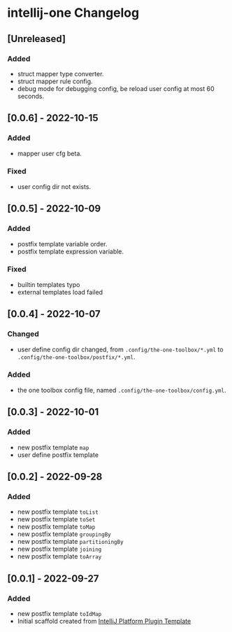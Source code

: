 <!-- Keep a Changelog guide -> https://keepachangelog.com -->

# intellij-one Changelog

## [Unreleased]

### Added

- struct mapper type converter.
- struct mapper rule config.
- debug mode for debugging config, be reload user config at most 60 seconds.
 
## [0.0.6] - 2022-10-15

### Added
 
- mapper user cfg beta.

### Fixed

- user config dir not exists.

## [0.0.5] - 2022-10-09

### Added

- postfix template variable order.
- postfix template expression variable.

### Fixed

- builtin templates typo
- external templates load failed

## [0.0.4] - 2022-10-07

### Changed

- user define config dir changed, from `.config/the-one-toolbox/*.yml` to `.config/the-one-toolbox/postfix/*.yml`.

### Added

- the one toolbox config file, named `.config/the-one-toolbox/config.yml`.

## [0.0.3] - 2022-10-01

### Added

- new postfix template `map`
- user define postfix template

## [0.0.2] - 2022-09-28

### Added

- new postfix template `toList`
- new postfix template `toSet`
- new postfix template `toMap`
- new postfix template `groupingBy`
- new postfix template `partitioningBy`
- new postfix template `joining`
- new postfix template `toArray`

## [0.0.1] - 2022-09-27

### Added

- new postfix template `toIdMap`
- Initial scaffold created
  from [IntelliJ Platform Plugin Template](https://github.com/JetBrains/intellij-platform-plugin-template)
